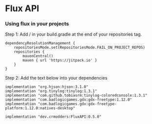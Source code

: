 # Flux API

### Using flux in your projects
Step 1: Add \/ in your build.gradle at the end of your repositories tag.
```
dependencyResolutionManagement {
	repositoriesMode.set(RepositoriesMode.FAIL_ON_PROJECT_REPOS)
	repositories {
		mavenCentral()
		maven { url 'https://jitpack.io' }
	}
}
```

Step 2: Add the text below into your dependencies
```
implementation "org.hjson:hjson:3.1.0" 
implementation "org.tinylog:tinylog:1.3.1"
implementation "com.github.tobiasrm:tinylog-coloredconsole:1.3.1"
implementation "com.badlogicgames.gdx:gdx-freetype:1.12.0" 
implementation "com.badlogicgames.gdx:gdx-freetype-platform:1.12.0:natives-desktop" 

implementation "dev.crmodders:FluxAPI:0.5.0"
```